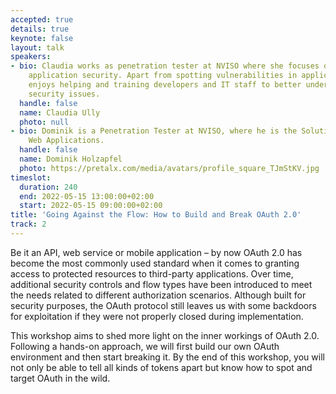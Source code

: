 ```yaml
---
accepted: true
details: true
keynote: false
layout: talk
speakers:
- bio: Claudia works as penetration tester at NVISO where she focuses on web and mobile
    application security. Apart from spotting vulnerabilities in applications, she
    enjoys helping and training developers and IT staff to better understand and prevent
    security issues.
  handle: false
  name: Claudia Ully
  photo: null
- bio: Dominik is a Penetration Tester at NVISO, where he is the Solution Lead for
    Web Applications.
  handle: false
  name: Dominik Holzapfel
  photo: https://pretalx.com/media/avatars/profile_square_TJmStKV.jpg
timeslot:
  duration: 240
  end: 2022-05-15 13:00:00+02:00
  start: 2022-05-15 09:00:00+02:00
title: 'Going Against the Flow: How to Build and Break OAuth 2.0'
track: 2
---
```


Be it an API, web service or mobile application – by now OAuth 2.0 has become the most commonly used standard when it comes to granting access to protected resources to third-party applications.
Over time, additional security controls and flow types have been introduced to meet the needs related to different authorization scenarios.
Although built for security purposes, the OAuth protocol still leaves us with some backdoors for exploitation if they were not properly closed during implementation.

This workshop aims to shed more light on the inner workings of OAuth 2.0.
Following a hands-on approach, we will first build our own OAuth environment and then start breaking it.
By the end of this workshop, you will not only be able to tell all kinds of tokens apart but know how to spot and target OAuth in the wild.